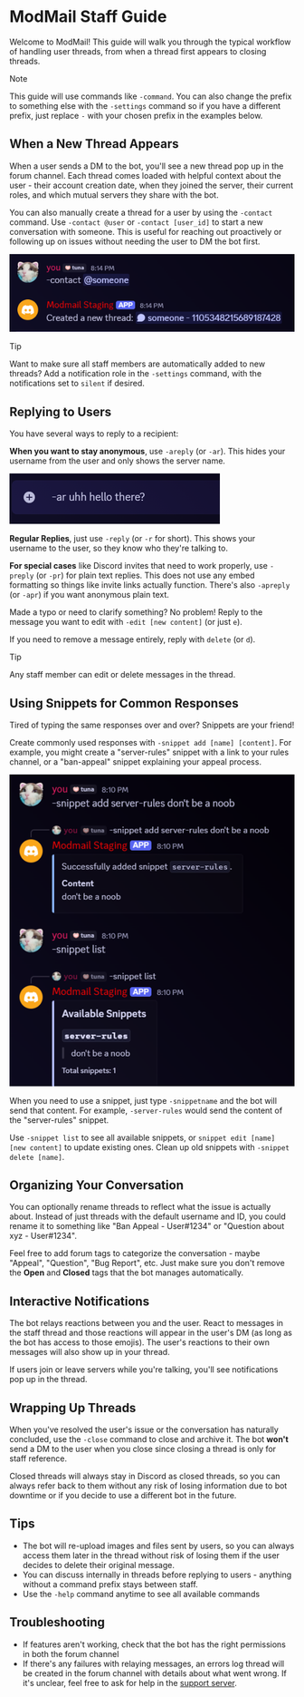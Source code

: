 # ModMail Staff Guide

Welcome to ModMail! This guide will walk you through the typical workflow of
handling user threads, from when a thread first appears to closing threads.

> [!NOTE]
> This guide will use commands like `-command`. You can also change the prefix
> to something else with the `-settings` command so if you have a different
> prefix, just replace `-` with your chosen prefix in the examples below.

## When a New Thread Appears

When a user sends a DM to the bot, you'll see a new thread pop up in the forum
channel. Each thread comes loaded with helpful context about the user - their
account creation date, when they joined the server, their current roles, and
which mutual servers they share with the bot.

You can also manually create a thread for a user by using the `-contact`
command. Use `-contact @user` or `-contact [user_id]` to start a new
conversation with someone. This is useful for reaching out proactively or
following up on issues without needing the user to DM the bot first.

![Contact command](./images/guide/01_contact.png)

> [!TIP]
> Want to make sure all staff members are automatically added to new threads?
> Add a notification role in the `-settings` command, with the notifications set
> to `silent` if desired.

## Replying to Users

You have several ways to reply to a recipient:

**When you want to stay anonymous**, use `-areply` (or `-ar`). This hides your
username from the user and only shows the server name.

![anonymous reply](./images/guide/02_areply.png)

**Regular Replies**, just use `-reply` (or `-r` for short). This shows your
username to the user, so they know who they're talking to.

**For special cases** like Discord invites that need to work properly, use
`-preply` (or `-pr`) for plain text replies. This does not use any embed
formatting so things like invite links actually function.
There's also `-apreply` (or `-apr`) if you want anonymous plain text.

Made a typo or need to clarify something? No problem! Reply to the message you
want to edit with `-edit [new content]` (or just `e`).

If you need to remove a message entirely, reply with `delete` (or `d`).

> [!TIP]
> Any staff member can edit or delete messages in the thread.

## Using Snippets for Common Responses

Tired of typing the same responses over and over? Snippets are your friend!

Create commonly used responses with `-snippet add [name] [content]`. For example,
you might create a "server-rules" snippet with a link to your rules channel, or
a "ban-appeal" snippet explaining your appeal process.

![snippet commands](./images/guide/03_snippets.png)

When you need to use a snippet, just type `-snippetname` and the bot will send
that content. For example, `-server-rules` would send the content of the
"server-rules" snippet.

Use `-snippet list` to see all available snippets, or `snippet edit
[name] [new content]` to update existing ones. Clean up old snippets with
`-snippet delete [name]`.

## Organizing Your Conversation

You can optionally rename threads to reflect what the issue is actually about.
Instead of just threads with the default username and ID, you could rename it to
something like "Ban Appeal - User#1234" or "Question about xyz - User#1234".

Feel free to add forum tags to categorize the conversation - maybe "Appeal",
"Question", "Bug Report", etc. Just make sure you don't remove the **Open** and
**Closed** tags that the bot manages automatically.

## Interactive Notifications

The bot relays reactions between you and the user. React to messages in the
staff thread and those reactions will appear in the user's DM (as long as the
bot has access to those emojis). The user's reactions to their own messages will
also show up in your thread.

If users join or leave servers while you're talking, you'll see notifications
pop up in the thread.

## Wrapping Up Threads

When you've resolved the user's issue or the conversation has naturally
concluded, use the `-close` command to close and archive it. The bot **won't**
send a DM to the user when you close since closing a thread is only for staff
reference.

Closed threads will always stay in Discord as closed threads, so you can always
refer back to them without any risk of losing information due to bot downtime
or if you decide to use a different bot in the future.

## Tips

- The bot will re-upload images and files sent by users, so you can always
  access them later in the thread without risk of losing them if the user
  decides to delete their original message.
- You can discuss internally in threads before replying to users - anything
  without a command prefix stays between staff.
- Use the `-help` command anytime to see all available commands

## Troubleshooting
- If features aren't working, check that the bot has the right permissions in
  both the forum channel
- If there's any failures with relaying messages, an errors log thread will be
  created in the forum channel with details about what went wrong. If it's
  unclear, feel free to ask for help in the
  [support server](https://discord.gg/Bz5Q2WfuE7).
